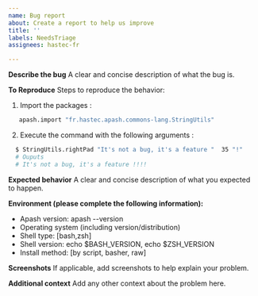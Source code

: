 ```yaml
---
name: Bug report
about: Create a report to help us improve
title: ''
labels: NeedsTriage
assignees: hastec-fr

---
```


**Describe the bug**
A clear and concise description of what the bug is.

**To Reproduce**
Steps to reproduce the behavior:
1. Import the packages :
```bash
   apash.import "fr.hastec.apash.commons-lang.StringUtils"
```
2. Execute the command with the following arguments :
```bash
  $ StringUtils.rightPad "It's not a bug, it's a feature "  35 "!"
  # Ouputs
  # It's not a bug, it's a feature !!!!
```

**Expected behavior**
A clear and concise description of what you expected to happen.

**Environment (please complete the following information):**
 - Apash version: apash --version 
 - Operating system (including version/distribution)
 - Shell type: [bash,zsh]
 - Shell version: echo $BASH_VERSION, echo $ZSH_VERSION
 - Install method: [by script, basher, raw]

**Screenshots**
If applicable, add screenshots to help explain your problem.

**Additional context**
Add any other context about the problem here.
